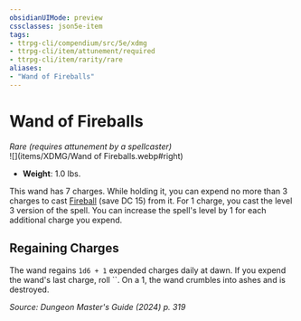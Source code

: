 ```yaml
---
obsidianUIMode: preview
cssclasses: json5e-item
tags:
- ttrpg-cli/compendium/src/5e/xdmg
- ttrpg-cli/item/attunement/required
- ttrpg-cli/item/rarity/rare
aliases: 
- "Wand of Fireballs"
---
```

# Wand of Fireballs
*Rare (requires attunement by a spellcaster)*  
![](items/XDMG/Wand of Fireballs.webp#right)  

- **Weight**: 1.0 lbs.

This wand has 7 charges. While holding it, you can expend no more than 3 charges to cast [Fireball](fireball-xphb.md) (save DC 15) from it. For 1 charge, you cast the level 3 version of the spell. You can increase the spell's level by 1 for each additional charge you expend.

## Regaining Charges

The wand regains `1d6 + 1` expended charges daily at dawn. If you expend the wand's last charge, roll ``. On a 1, the wand crumbles into ashes and is destroyed.

*Source: Dungeon Master's Guide (2024) p. 319*